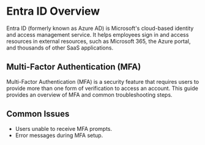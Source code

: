 # Entra ID Overview

Entra ID (formerly known as Azure AD) is Microsoft's cloud-based identity and
access management service. It helps employees sign in and access resources in
external resources, such as Microsoft 365, the Azure portal, and thousands of
other SaaS applications.

## Multi-Factor Authentication (MFA)

Multi-Factor Authentication (MFA) is a security feature that requires users to
provide more than one form of verification to access an account. This guide
provides an overview of MFA and common troubleshooting steps.

## Common Issues

- Users unable to receive MFA prompts.
- Error messages during MFA setup.
